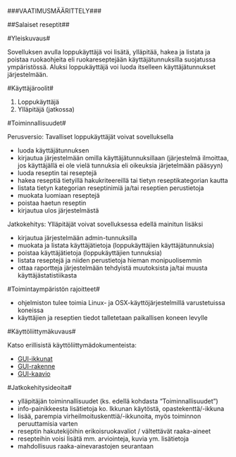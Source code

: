 ###VAATIMUSMÄÄRITTELY###

##Salaiset reseptit##


#Yleiskuvaus#

Sovelluksen avulla loppukäyttäjä voi lisätä, ylläpitää, hakea ja listata ja poistaa ruokaohjeita eli ruokareseptejään käyttäjätunnuksilla suojatussa ympäristössä. Aluksi loppukäyttäjä voi luoda itselleen käyttäjätunnukset järjestelmään.


#Käyttäjäroolit#

1. Loppukäyttäjä
1. Ylläpitäjä (jatkossa)


#Toiminnallisuudet#

Perusversio: Tavalliset loppukäyttäjät voivat sovelluksella
* luoda käyttäjätunnuksen 
* kirjautua järjestelmään omilla käyttäjätunnuksillaan (järjestelmä ilmoittaa, jos käyttäjällä ei ole vielä tunnuksia eli oikeuksia järjetelmään pääsyyn)
* luoda reseptin tai reseptejä
* hakea reseptiä tietyillä hakukriteereillä tai tietyn reseptikategorian kautta
* listata tietyn kategorian reseptinimiä ja/tai reseptien perustietoja
* muokata luomiaan reseptejä
* poistaa haetun reseptin
* kirjautua ulos järjestelmästä

Jatkokehitys: Ylläpitäjät voivat sovelluksessa edellä mainitun lisäksi
* kirjautua järjestelmään admin-tunnuksilla
* muokata ja listata käyttäjätietoja (loppukäyttäjien käyttäjätunnuksia)
* poistaa käyttäjätietoja (loppukäyttäjien tunnuksia)
* listata reseptejä ja niiden perustietoja hieman monipuolisemmin
* ottaa raportteja järjestelmään tehdyistä muutoksista ja/tai muusta käyttäjästatistiikasta
    
    
#Toimintaympäristön rajoitteet#

* ohjelmiston tulee toimia Linux- ja OSX-käyttöjärjestelmillä varustetuissa koneissa
* käyttäjien ja reseptien tiedot talletetaan paikallisen koneen levylle
    
   
#Käyttöliittymäkuvaus#

Katso erillisistä käyttöliittymädokumenteista:
* [GUI-ikkunat](https://github.com/a-bzzzz/ot-harjoitustyo/blob/master/dokumentaatio/GUI/GUI-ikkunat.pdf)
* [GUI-rakenne](https://github.com/a-bzzzz/ot-harjoitustyo/blob/master/dokumentaatio/GUI/GUI-rakenne.md)
* [GUI-kaavio](https://github.com/a-bzzzz/ot-harjoitustyo/blob/master/dokumentaatio/GUI/GUI-kaavio.pdf)
    
    
#Jatkokehitysideoita#

* ylläpitäjän toiminnallisuudet (ks. edellä kohdasta “Toiminnallisuudet”)
* info-painikkeesta lisätietoja ko. Ikkunan käytöstä, opastekenttä/-ikkuna
* lisää, parempia virheilmoituskenttiä/-ikkunoita, myös toiminnon peruuttamisia varten
* reseptin hakutekijöihin erikoisruokavaliot / vältettävät raaka-aineet
* resepteihin voisi lisätä mm. arviointeja, kuvia ym. lisätietoja
* mahdollisuus raaka-ainevarastojen seurantaan
